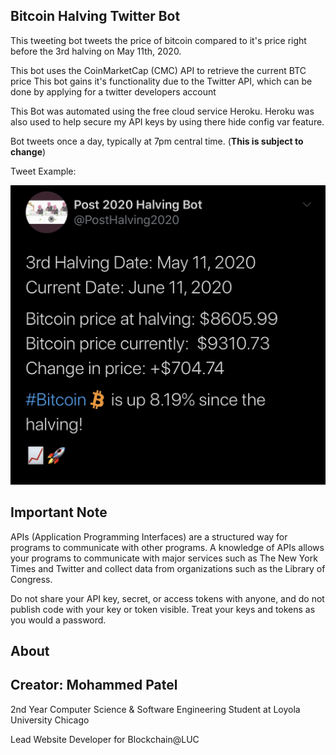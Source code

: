 ## Bitcoin Halving Twitter Bot


This tweeting bot tweets the price of bitcoin compared to it's price right before the 3rd halving
on May 11th, 2020.

This bot uses the CoinMarketCap (CMC) API to retrieve the current BTC price
This bot gains it's functionality due to the Twitter API, which can be done by applying for a twitter developers account


This Bot was automated using the free cloud service Heroku. Heroku was also used to help secure my API keys by using there
hide config var feature.


Bot tweets once a day, typically at 7pm central time. (**This is subject to change**)

Tweet Example:

![Tweet Example](NewTweetEx.jpeg)



## Important Note


APIs (Application Programming Interfaces) are a structured way for programs to communicate with other programs. A knowledge of APIs allows your programs to communicate with major services such as The New York Times and Twitter and collect data from organizations such as the Library of Congress. 

Do not share your API key, secret, or access tokens with anyone, and do not publish code with your key or token visible. Treat your keys and tokens as you would a password.



## About


Creator: Mohammed Patel
--

2nd Year Computer Science & Software Engineering Student at Loyola University Chicago

Lead Website Developer for Blockchain@LUC



